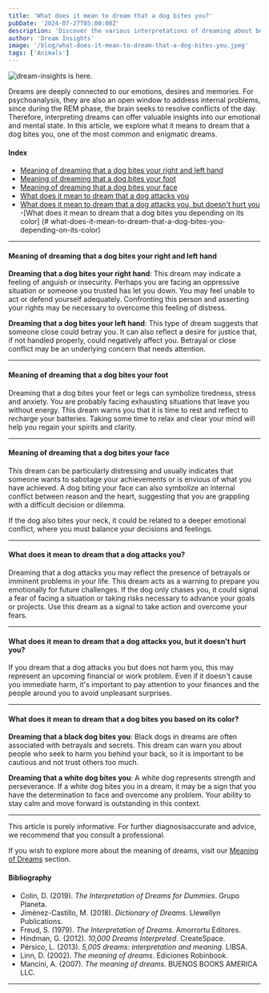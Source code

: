 ```yaml
---
title: 'What does it mean to dream that a dog bites you?'
pubDate: '2024-07-27T05:00:00Z'
description: 'Discover the various interpretations of dreaming about being bitten by a dog, from betrayal to anxiety and stress.'
author: 'Dream Insights'
image: '/blog/what-does-it-mean-to-dream-that-a-dog-bites-you.jpeg'
tags: ['Animals']
---
```


![dream-insights is here.](/blog/what-does-it-mean-to-dream-that-a-dog-bites-you.jpeg)



Dreams are deeply connected to our emotions, desires and memories. For psychoanalysis, they are also an open window to address internal problems, since during the REM phase, the brain seeks to resolve conflicts of the day. Therefore, interpreting dreams can offer valuable insights into our emotional and mental state. In this article, we explore what it means to dream that a dog bites you, one of the most common and enigmatic dreams.

#### Index

- [Meaning of dreaming that a dog bites your right and left hand](#meaning-of-dreaming-that-a-dog-bites-your-right-and-left-hand)
- [Meaning of dreaming that a dog bites your foot](#meaning-of-dreaming-that-a-dog-bites-your-foot)
- [Meaning of dreaming that a dog bites your face](#meaning-of-dreaming-that-a-dog-bites-your-face)
- [What does it mean to dream that a dog attacks you](#what-does-it-mean-to-dream-that-a-dog-attacks-you)
- [What does it mean to dream that a dog attacks you, but doesn't hurt you](#what-does-it-mean-to-dream-that-a-dog-attacks-you-but-does-not-hurt-you)
-[What does it mean to dream that a dog bites you depending on its color] (# what-does-it-mean-to-dream-that-a-dog-bites-you-depending-on-its-color)

---

#### Meaning of dreaming that a dog bites your right and left hand

**Dreaming that a dog bites your right hand**: This dream may indicate a feeling of anguish or insecurity. Perhaps you are facing an oppressive situation or someone you trusted has let you down. You may feel unable to act or defend yourself adequately. Confronting this person and asserting your rights may be necessary to overcome this feeling of distress.

**Dreaming that a dog bites your left hand**: This type of dream suggests that someone close could betray you. It can also reflect a desire for justice that, if not handled properly, could negatively affect you. Betrayal or close conflict may be an underlying concern that needs attention.

---

#### Meaning of dreaming that a dog bites your foot

Dreaming that a dog bites your feet or legs can symbolize tiredness, stress and anxiety. You are probably facing exhausting situations that leave you without energy. This dream warns you that it is time to rest and reflect to recharge your batteries. Taking some time to relax and clear your mind will help you regain your spirits and clarity.

---

#### Meaning of dreaming that a dog bites your face

This dream can be particularly distressing and usually indicates that someone wants to sabotage your achievements or is envious of what you have achieved. A dog biting your face can also symbolize an internal conflict between reason and the heart, suggesting that you are grappling with a difficult decision or dilemma.

If the dog also bites your neck, it could be related to a deeper emotional conflict, where you must balance your decisions and feelings.

---

#### What does it mean to dream that a dog attacks you?

Dreaming that a dog attacks you may reflect the presence of betrayals or imminent problems in your life. This dream acts as a warning to prepare you emotionally for future challenges. If the dog only chases you, it could signal a fear of facing a situation or taking risks necessary to advance your goals or projects. Use this dream as a signal to take action and overcome your fears.

---

#### What does it mean to dream that a dog attacks you, but it doesn't hurt you?

If you dream that a dog attacks you but does not harm you, this may represent an upcoming financial or work problem. Even if it doesn't cause you immediate harm, it's important to pay attention to your finances and the people around you to avoid unpleasant surprises.

---

#### What does it mean to dream that a dog bites you based on its color?

**Dreaming that a black dog bites you**: Black dogs in dreams are often associated with betrayals and secrets. This dream can warn you about people who seek to harm you behind your back, so it is important to be cautious and not trust others too much.

**Dreaming that a white dog bites you**: A white dog represents strength and perseverance. If a white dog bites you in a dream, it may be a sign that you have the determination to face and overcome any problem. Your ability to stay calm and move forward is outstanding in this context.

---

This article is purely informative. For further diagnosisaccurate and advice, we recommend that you consult a professional.

If you wish to explore more about the meaning of dreams, visit our [Meaning of Dreams](#meaning-of-dreams) section.

#### Bibliography

- Colin, D. (2019). *The Interpretation of Dreams for Dummies*. Grupo Planeta.
- Jiménez-Castillo, M. (2018). *Dictionary of Dreams*. Llewellyn Publications.
- Freud, S. (1979). *The Interpretation of Dreams*. Amorrortu Editores.
- Hindman, G. (2012). *10,000 Dreams Interpreted*. CreateSpace.
- Pérsico, L. (2013). *5,005 dreams: interpretation and meaning*. LIBSA.
- Linn, D. (2002). *The meaning of dreams*. Ediciones Robinbook.
- Mancini, A. (2007). *The meaning of dreams*. BUENOS BOOKS AMERICA LLC.

---